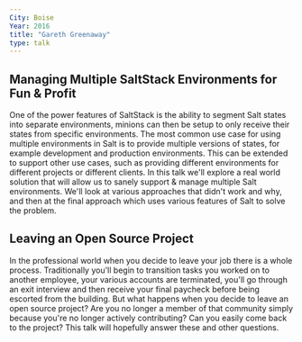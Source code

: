 ```yaml
---
City: Boise
Year: 2016
title: "Gareth Greenaway"
type: talk
---
```


## Managing Multiple SaltStack Environments for Fun & Profit

One of the power features of SaltStack is the ability to segment Salt states into separate environments, minions can then be setup to only receive their states from specific environments. The most common use case for using multiple environments in Salt is to provide multiple versions of states, for example development and production environments. This can be extended to support other use cases, such as providing different environments for different projects or different clients. In this talk we'll explore a real world solution that will allow us to sanely support & manage multiple Salt environments. We'll look at various approaches that didn't work and why, and then at the final approach which uses various features of Salt to solve the problem.

## Leaving an Open Source Project

In the professional world when you decide to leave your job there is a whole process. Traditionally you'll begin to transition tasks you worked on to another employee, your various accounts are terminated, you'll go through an exit interview and then receive your final paycheck before being escorted from the building. But what happens when you decide to leave an open source project? Are you no longer a member of that community simply because you're no longer actively contributing? Can you easily come back to the project? This talk will hopefully answer these and other questions.
